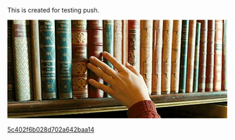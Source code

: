  
 This is created for testing push. 
 
 ![](Images/giphy_5c625249c48b38222c7e2986.gif) 
 
 [5c402f6b028d702a642baa14](Examples/TG2_5c402f6b028d702a642baa14.cs)